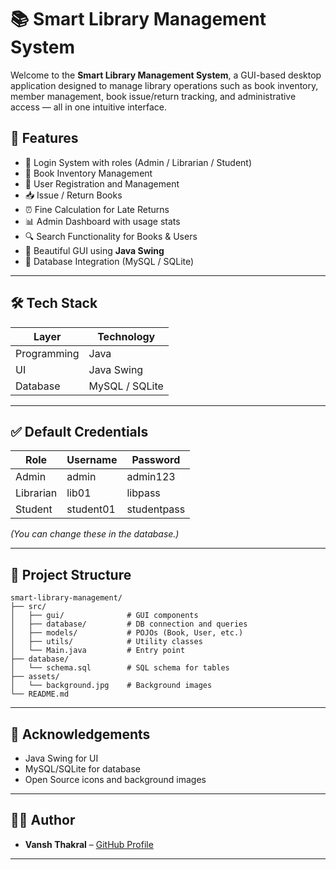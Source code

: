 
# 📚 Smart Library Management System

Welcome to the **Smart Library Management System**, a GUI-based desktop application designed to manage library operations such as book inventory, member management, book issue/return tracking, and administrative access — all in one intuitive interface.


## 🚀 Features

- 🔐 Login System with roles (Admin / Librarian / Student)
- 📖 Book Inventory Management
- 👥 User Registration and Management
- 📥 Issue / Return Books
- ⏰ Fine Calculation for Late Returns
- 📊 Admin Dashboard with usage stats
- 🔍 Search Functionality for Books & Users
- 🎨 Beautiful GUI using **Java Swing**
- 💾 Database Integration (MySQL / SQLite)

---

## 🛠️ Tech Stack

| Layer           | Technology        |
|----------------|-------------------|
| Programming    | Java              |
| UI             | Java Swing        |
| Database       | MySQL / SQLite    |

---



## ✅ Default Credentials

| Role      | Username  | Password    |
| --------- | --------- | ----------- |
| Admin     | admin     | admin123    |
| Librarian | lib01     | libpass     |
| Student   | student01 | studentpass |

*(You can change these in the database.)*

---

## 📂 Project Structure

```
smart-library-management/
├── src/
│   ├── gui/              # GUI components
│   ├── database/         # DB connection and queries
│   ├── models/           # POJOs (Book, User, etc.)
│   ├── utils/            # Utility classes
│   └── Main.java         # Entry point
├── database/
│   └── schema.sql        # SQL schema for tables
├── assets/
│   └── background.jpg    # Background images
└── README.md
```

---

## 🙌 Acknowledgements

* Java Swing for UI
* MySQL/SQLite for database
* Open Source icons and background images

---


## 👨‍💻 Author

* **Vansh Thakral** – [GitHub Profile](https://github.com/vanshhthakral)

---


